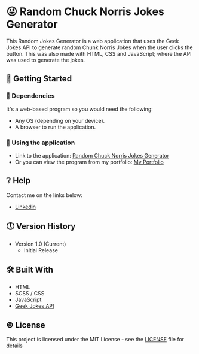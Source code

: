 # 😜 Random Chuck Norris Jokes Generator

This Random Jokes Generator is a web application that uses the Geek Jokes API to generate random Chunk Norris Jokes when the user clicks the button. This was also made with HTML, CSS and JavaScript; where the API was used to generate the jokes.

## 🔧 Getting Started

### 📍 Dependencies

It's a web-based program so you would need the following:

* Any OS (depending on your device).
* A browser to run the application.

### 📍 Using the application

* Link to the application: [Random Chuck Norris Jokes Generator](https://dazzling-peony-82cf7b.netlify.app/)
* Or you can view the program from my portfolio: [My Portfolio](https://saimcode.github.io/myportfolio/)

## ❔ Help

Contact me on the links below:
* [Linkedin](https://www.linkedin.com/in/saim-qureshi-703060234?original_referer=https%3A%2F%2Fsaimcode.github.io%2F)

## 🕔 Version History

* Version 1.0 (Current)
    * Initial Release

## 🛠 Built With

* HTML
* SCSS / CSS
* JavaScript
* [Geek Jokes API](https://github.com/sameerkumar18/geek-joke-api)

## ©️ License

This project is licensed under the MIT License - see the [LICENSE](LICENSE) file for details
